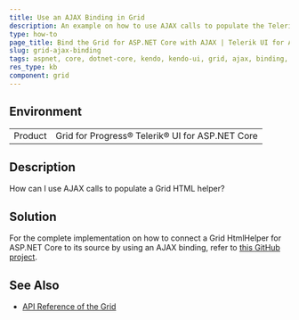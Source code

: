 ```yaml
---
title: Use an AJAX Binding in Grid
description: An example on how to use AJAX calls to populate the Telerik UI for ASP.NET Core Grid HtmlHelper.
type: how-to
page_title: Bind the Grid for ASP.NET Core with AJAX | Telerik UI for ASP.NET Core Grid
slug: grid-ajax-binding
tags: aspnet, core, dotnet-core, kendo, kendo-ui, grid, ajax, binding, ajax-binding
res_type: kb
component: grid
---
```


## Environment

<table>
 <tr>
  <td>Product</td>
  <td>Grid for Progress® Telerik® UI for ASP.NET Core</td>
 </tr>
</table>


## Description

How can I use AJAX calls to populate a Grid HTML helper?

## Solution

For the complete implementation on how to connect a Grid HtmlHelper for ASP.NET Core to its source by using an AJAX binding, refer to [this GitHub project](https://github.com/telerik/aspnet-core-examples/tree/master/grid/ajax-binding).

## See Also

* [API Reference of the Grid](https://docs.telerik.com/kendo-ui/api/javascript/ui/grid)

